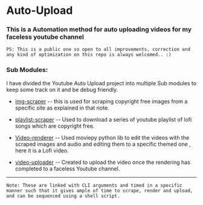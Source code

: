 # Auto-Upload


### This is a Automation method for auto uploading videos for my faceless youtube channel 

```PS: This is a public one so open to all improvements, correction and any kind of optimization on this repo is always welcomed.. :)```



### Sub Modules:

I have divided the Youtube Auto Upload project into multiple Sub modules to keep some track on it and be debug friendly.

-  [img-scraper](Py-Video-creator/img-scraper.py) -- this is used for scraping copyright free images from a specific site as explained in that note.

- [playlist-scraper](Py-Video-creator/playlist-scraper.py) -- Used to download a series of youtube playlist of lofi songs which are copyright free.

- [Video-renderer](Py-video-creator/video-renderer.py) -- Used moviepy python lib to edit the videos with the scraped images and audio and editing them to a specific themed one , here it is a Lofi video.

-  [video-uploader](video-uploader.py) -- Created to upload the video once the rendering has completed to a faceless Youtube channel.

---
	Note: These are linked with CLI arguments and timed in a specific manner such that it gives ample of time to scrape, render and upload, and can be sequenced using a shell script.

